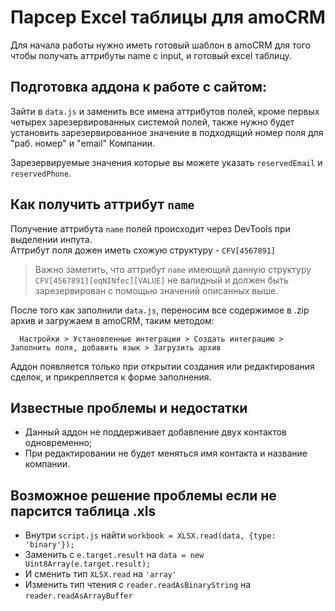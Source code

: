 # Парсер Excel таблицы для amoCRM
Для начала работы нужно иметь готовый шаблон в amoCRM для того чтобы получать аттрибуты name с input, и готовый excel таблицу. <br>

## Подготовка аддона к работе с сайтом:
Зайти в `data.js` и заменить все имена аттрибутов полей, кроме первых четырех зарезервированных системой полей, также нужно будет установить зарезервированное значение в подходящий номер поля для "раб. номер" и "email" Компании.

Зарезервируемые значения которые вы можете указать `reservedEmail` и `reservedPhone`.

## Как получить аттрибут `name`
Получение аттрибута `name` полей происходит через DevTools при выделении инпута. <br>
Аттрибут поля дожен иметь схожую структуру - `CFV[4567891]`

>Важно заметить, что аттрибут `name` имеющий данную структуру `CFV[4567891][eqNINfec][VALUE]` не валидный и должен быть зарезервирован с помощью значений описанных выше.

После того как заполнили `data.js`, переносим все содержимое в .zip архив и загружаем в amoCRM, таким методом:

```
  Настройки > Установленные интеграции > Создать интеграцию > Заполнить поля, добавить язык > Загрузить архив
```

Аддон появляется только при открытии создания или редактирования сделок, и прикрепляется к форме заполнения.<br>


## Известные проблемы и недостатки
  * Данный аддон не поддерживает добавление двух контактов одновременно;
  * При редактировании не будет меняться имя контакта и название компании.


## Возможное решение проблемы если не парсится таблица .xls
* Внутри `script.js` найти ``workbook = XLSX.read(data, {type: 'binary'});``
* Заменить с `e.target.result` на `data = new Uint8Array(e.target.result);`
* И сменить тип `XLSX.read` на `'array'`
* Изменить тип чтения с `reader.readAsBinaryString` на `reader.readAsArrayBuffer`